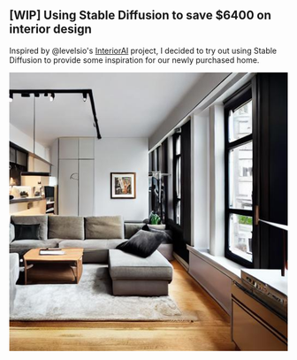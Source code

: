## \[WIP\] Using Stable Diffusion to save $6400 on interior design

Inspired by @levelsio's [InteriorAI](https://interiorai.com/) project, I decided to try out using Stable Diffusion to provide some inspiration for our newly purchased home.

![Generated image with prompt 'new york apartment living room with stylish minimalist interior design'](/docs/assets/images/interior-design/plain-prompt.jpg)